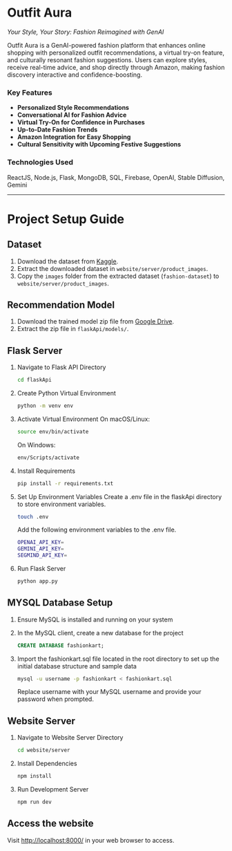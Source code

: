 # Outfit Aura

*Your Style, Your Story: Fashion Reimagined with GenAI*

Outfit Aura is a GenAI-powered fashion platform that enhances online shopping with personalized outfit recommendations, a virtual try-on feature, and culturally resonant fashion suggestions. Users can explore styles, receive real-time advice, and shop directly through Amazon, making fashion discovery interactive and confidence-boosting.

### Key Features
- **Personalized Style Recommendations**
- **Conversational AI for Fashion Advice**
- **Virtual Try-On for Confidence in Purchases**
- **Up-to-Date Fashion Trends**
- **Amazon Integration for Easy Shopping**
- **Cultural Sensitivity with Upcoming Festive Suggestions**

### Technologies Used

ReactJS, Node.js, Flask, MongoDB, SQL, Firebase, OpenAI, Stable Diffusion, Gemini

---

# Project Setup Guide

## Dataset

1. Download the dataset from [Kaggle](https://www.kaggle.com/datasets/paramaggarwal/fashion-product-images-dataset).
2. Extract the downloaded dataset in `website/server/product_images`.
3. Copy the `images` folder from the extracted dataset (`fashion-dataset`) to `website/server/product_images`.

## Recommendation Model

1. Download the trained model zip file from [Google Drive](https://drive.google.com/file/d/1AA73j9EM7TCJn579Zy86rFjyM8z72A_7/view?usp=sharing).
2. Extract the zip file in `flaskApi/models/`.

## Flask Server

1. Navigate to Flask API Directory

   ```bash
   cd flaskApi
   ```

2. Create Python Virtual Environment

   ```bash
   python -m venv env
   ```

3. Activate Virtual Environment
   On macOS/Linux:

   ```bash
   source env/bin/activate
   ```

   On Windows:

   ```bash
   env/Scripts/activate
   ```

4. Install Requirements

   ```bash
   pip install -r requirements.txt
   ```

5. Set Up Environment Variables
Create a .env file in the flaskApi directory to store environment variables.
   
      ```bash
      touch .env
      ```
   
      Add the following environment variables to the .env file.
   
      ```bash
      OPENAI_API_KEY=
      GEMINI_API_KEY=
      SEGMIND_API_KEY=
      ```


6. Run Flask Server
   ```bash
   python app.py
   ```

## MYSQL Database Setup

1. Ensure MySQL is installed and running on your system

2. In the MySQL client, create a new database for the project
   
      ```sql
      CREATE DATABASE fashionkart;
      ```

3. Import the fashionkart.sql file located in the root directory to set up the initial database structure and sample data
   
   ```bash
   mysql -u username -p fashionkart < fashionkart.sql
   ```
   
   Replace username with your MySQL username and provide your password when prompted.

## Website Server

1. Navigate to Website Server Directory

   ```bash
   cd website/server
   ```

2. Install Dependencies

   ```bash
   npm install
   ```

3. Run Development Server
   ```bash
   npm run dev
   ```

## Access the website

Visit [http://localhost:8000/](http://localhost:8000/) in your web browser to access.
